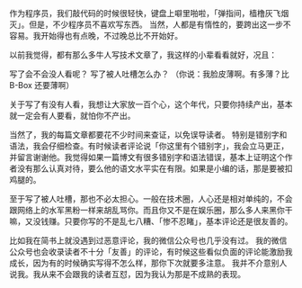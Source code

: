 作为程序员，我们敲代码的时候很轻快，键盘上噼里啪啦，「弹指间，樯橹灰飞烟灭」。但是，不少程序员不喜欢写东西。
当然，人都是有惰性的，要跨出这一步不容易。我开始得也有点晚，不过晚总比不开始好。

以前我觉得，都有那么多牛人写技术文章了，我这样的小辈看看就好，况且：

写了会不会没人看呢？
写了被人吐槽怎么办？ （你说：我脸皮薄啊。有多薄？比 B-Box 还要薄啊）


关于写了有没有人看，我想让大家放一百个心，这个年代，只要你持续产出，基本就一定会有人要看，就怕你不产出。

当然了，我的每篇文章都要花不少时间来查证，以免误导读者。
特别是错别字和语法，我会仔细检查。有时候读者评论说「你这里有个错别字」，我会立马更正，并留言谢谢他。我觉得如果一篇博文有很多错别字和语法错误，基本上证明这个作者没有那么认真对待，要么他的语文水平实在有限。如果是小编的话，那是要被扣鸡腿的。

至于写了被人吐槽，那也不必太担心。一般在技术圈，人心还是相对单纯的，不会跟网络上的水军黑粉一样来胡乱骂你。而且你又不是在娱乐圈，那么多人来黑你干嘛，又没钱赚。只要你写的不是乱七八糟、「惨不忍睹」，基本评论还是很友善的。

比如我在简书上就没遇到过恶意评论，我的微信公众号也几乎没有过。
我的微信公众号也会收录读者不十分「友善」的评论，有时候这些看似负面的评论能激励我成长，因为有的时候确实写得不怎么样，那你下次就要多注意。
我并不介意别人说我。我从来不会跟我的读者互怼，因为我认为那是不成熟的表现。
